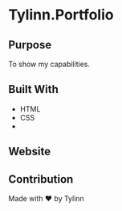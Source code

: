 # Tylinn.Portfolio

## Purpose
To show my capabilities.

## Built With
* HTML
* CSS
* 
## Website


## Contribution
Made with :heart: by Tylinn
